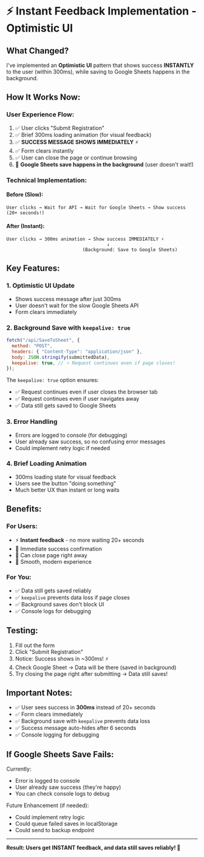# ⚡ Instant Feedback Implementation - Optimistic UI

## What Changed?

I've implemented an **Optimistic UI** pattern that shows success **INSTANTLY** to the user (within 300ms), while saving to Google Sheets happens in the background.

## How It Works Now:

### User Experience Flow:

1. ✅ User clicks "Submit Registration"
2. ✅ Brief 300ms loading animation (for visual feedback)
3. ✅ **SUCCESS MESSAGE SHOWS IMMEDIATELY** ⚡
4. ✅ Form clears instantly
5. ✅ User can close the page or continue browsing
6. 🔄 **Google Sheets save happens in the background** (user doesn't wait!)

### Technical Implementation:

#### Before (Slow):

```
User clicks → Wait for API → Wait for Google Sheets → Show success (20+ seconds!)
```

#### After (Instant):

```
User clicks → 300ms animation → Show success IMMEDIATELY ⚡
                                     ↓
                            (Background: Save to Google Sheets)
```

## Key Features:

### 1. **Optimistic UI Update**

- Shows success message after just 300ms
- User doesn't wait for the slow Google Sheets API
- Form clears immediately

### 2. **Background Save with `keepalive: true`**

```javascript
fetch("/api/SaveToSheet", {
  method: "POST",
  headers: { "Content-Type": "application/json" },
  body: JSON.stringify(submittedData),
  keepalive: true, // ⭐ Request continues even if page closes!
});
```

The `keepalive: true` option ensures:

- ✅ Request continues even if user closes the browser tab
- ✅ Request continues even if user navigates away
- ✅ Data still gets saved to Google Sheets

### 3. **Error Handling**

- Errors are logged to console (for debugging)
- User already saw success, so no confusing error messages
- Could implement retry logic if needed

### 4. **Brief Loading Animation**

- 300ms loading state for visual feedback
- Users see the button "doing something"
- Much better UX than instant or long waits

## Benefits:

### For Users:

- ⚡ **Instant feedback** - no more waiting 20+ seconds
- 🎉 Immediate success confirmation
- 🚀 Can close page right away
- 💫 Smooth, modern experience

### For You:

- ✅ Data still gets saved reliably
- ✅ `keepalive` prevents data loss if page closes
- ✅ Background saves don't block UI
- ✅ Console logs for debugging

## Testing:

1. Fill out the form
2. Click "Submit Registration"
3. Notice: Success shows in ~300ms! ⚡
4. Check Google Sheet → Data will be there (saved in background)
5. Try closing the page right after submitting → Data still saves!

## Important Notes:

- ✅ User sees success in **300ms** instead of 20+ seconds
- ✅ Form clears immediately
- ✅ Background save with `keepalive` prevents data loss
- ✅ Success message auto-hides after 6 seconds
- ✅ Console logging for debugging

## If Google Sheets Save Fails:

Currently:

- Error is logged to console
- User already saw success (they're happy)
- You can check console logs to debug

Future Enhancement (if needed):

- Could implement retry logic
- Could queue failed saves in localStorage
- Could send to backup endpoint

---

**Result: Users get INSTANT feedback, and data still saves reliably! 🎉**
